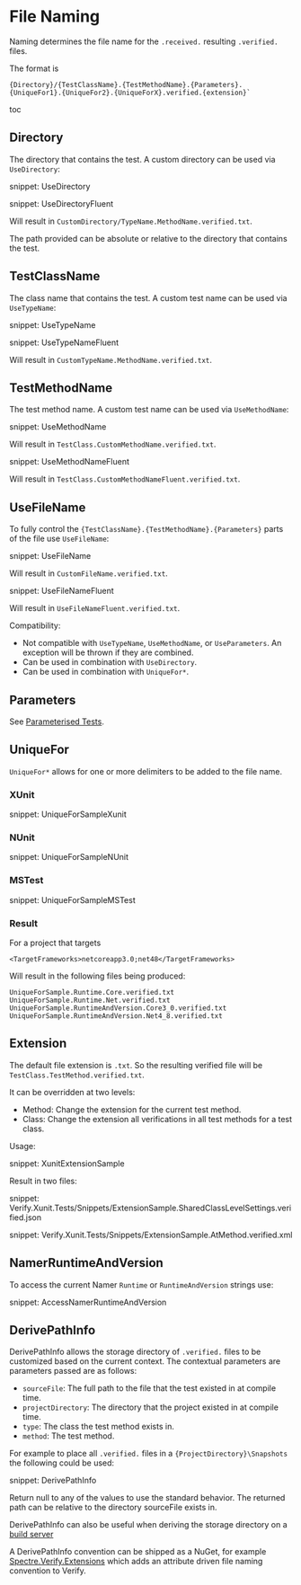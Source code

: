 # File Naming

Naming determines the file name for the `.received.` resulting `.verified.` files.

The format is

```
{Directory}/{TestClassName}.{TestMethodName}.{Parameters}.{UniqueFor1}.{UniqueFor2}.{UniqueForX}.verified.{extension}`
```

toc

## Directory

The directory that contains the test. A custom directory can be used via `UseDirectory`:

snippet: UseDirectory

snippet: UseDirectoryFluent

Will result in `CustomDirectory/TypeName.MethodName.verified.txt`.

The path provided can be absolute or relative to the directory that contains the test.


## TestClassName

The class name that contains the test. A custom test name can be used via `UseTypeName`:

snippet: UseTypeName

snippet: UseTypeNameFluent

Will result in `CustomTypeName.MethodName.verified.txt`.


## TestMethodName

The test method name. A custom test name can be used via `UseMethodName`:

snippet: UseMethodName

Will result in `TestClass.CustomMethodName.verified.txt`.

snippet: UseMethodNameFluent

Will result in `TestClass.CustomMethodNameFluent.verified.txt`.


## UseFileName

To fully control the `{TestClassName}.{TestMethodName}.{Parameters}` parts of the file use `UseFileName`:

snippet: UseFileName

Will result in `CustomFileName.verified.txt`.

snippet: UseFileNameFluent

Will result in `UseFileNameFluent.verified.txt`.

Compatibility:

 * Not compatible with `UseTypeName`, `UseMethodName`, or `UseParameters`. An exception will be thrown if they are combined.
 * Can be used in combination with `UseDirectory`.
 * Can be used in combination with `UniqueFor*`.

## Parameters

See [Parameterised Tests](parameterised.md).


## UniqueFor

`UniqueFor*` allows for one or more delimiters to be added to the file name.


### XUnit

snippet: UniqueForSampleXunit


### NUnit

snippet: UniqueForSampleNUnit


### MSTest

snippet: UniqueForSampleMSTest


### Result

For a project that targets

```
<TargetFrameworks>netcoreapp3.0;net48</TargetFrameworks>
```

Will result in the following files being produced:

```
UniqueForSample.Runtime.Core.verified.txt
UniqueForSample.Runtime.Net.verified.txt
UniqueForSample.RuntimeAndVersion.Core3_0.verified.txt
UniqueForSample.RuntimeAndVersion.Net4_8.verified.txt
```


## Extension

The default file extension is `.txt`. So the resulting verified file will be `TestClass.TestMethod.verified.txt`.

It can be overridden at two levels:

 * Method: Change the extension for the current test method.
 * Class: Change the extension all verifications in all test methods for a test class.

Usage:

snippet: XunitExtensionSample

Result in two files:

snippet: Verify.Xunit.Tests/Snippets/ExtensionSample.SharedClassLevelSettings.verified.json

snippet: Verify.Xunit.Tests/Snippets/ExtensionSample.AtMethod.verified.xml


## NamerRuntimeAndVersion

To access the current Namer `Runtime` or `RuntimeAndVersion` strings use:

snippet: AccessNamerRuntimeAndVersion


## DerivePathInfo

DerivePathInfo allows the storage directory of `.verified.` files to be customized based on the current context. The contextual parameters are parameters passed are as follows:

 * `sourceFile`: The full path to the file that the test existed in at compile time.
 * `projectDirectory`: The directory that the project existed in at compile time.
 * `type`: The class the test method exists in.
 * `method`: The test method.


For example to place all `.verified.` files in a `{ProjectDirectory}\Snapshots` the following could be used:

snippet: DerivePathInfo

Return null to any of the values to use the standard behavior. The returned path can be relative to the directory sourceFile exists in.

DerivePathInfo can also be useful when deriving the storage directory on a [build server](build-server.md#custom-directory-and-file-name)

A DerivePathInfo convention can be shipped as a NuGet, for example [Spectre.Verify.Extensions](https://github.com/spectresystems/spectre.verify.extensions) which adds an attribute driven file naming convention to Verify.